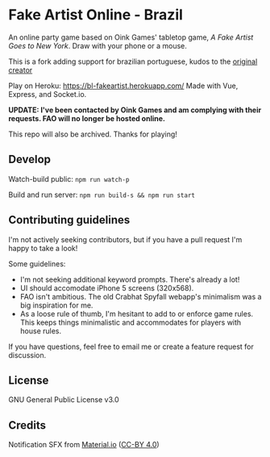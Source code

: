 # Fake Artist Online - Brazil

An online party game based on Oink Games' tabletop game, _A Fake Artist Goes to New York_. Draw with your phone or a mouse.

This is a fork adding support for brazilian portuguese, kudos to the [original creator](https://github.com/kcgidw/fao)

Play on Heroku: https://bl-fakeartist.herokuapp.com/
Made with Vue, Express, and Socket.io.

**UPDATE: I've been contacted by Oink Games and am complying with their requests. FAO will no longer be hosted online.**

This repo will also be archived. Thanks for playing!

## Develop

Watch-build public: `npm run watch-p`

Build and run server: `npm run build-s && npm run start`

## Contributing guidelines

I'm not actively seeking contributors, but if you have a pull request I'm happy to take a look!

Some guidelines:

-   I'm not seeking additional keyword prompts. There's already a lot!
-   UI should accomodate iPhone 5 screens (320x568).
-   FAO isn't ambitious. The old Crabhat Spyfall webapp's minimalism was a big inspiration for me.
-   As a loose rule of thumb, I'm hesitant to add to or enforce game rules. This keeps things minimalistic and accommodates for players with house rules.

If you have questions, feel free to email me or create a feature request for discussion.

## License

GNU General Public License v3.0

## Credits

Notification SFX from [Material.io](https://material.io/design/sound/sound-resources.html) ([CC-BY 4.0](https://creativecommons.org/licenses/by/4.0/))
